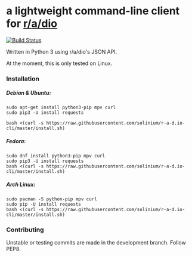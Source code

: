 # **a lightweight command-line client for [r/a/dio](https://r-a-d.io)** 

[![Build Status](https://travis-ci.org/solinium/r-a-d.io-cli.svg?branch=master)](https://travis-ci.org/solinium/r-a-d.io-cli)

Written in Python 3 using r/a/dio's JSON API.

At the moment, this is only tested on Linux.

### Installation

##### Debian & Ubuntu:
```
sudo apt-get install python3-pip mpv curl
sudo pip3 -U install requests

bash <(curl -s https://raw.githubusercontent.com/solinium/r-a-d.io-cli/master/install.sh)
```



##### Fedora:
```
sudo dnf install python3-pip mpv curl
sudo pip3 -U install requests
bash <(curl -s https://raw.githubusercontent.com/solinium/r-a-d.io-cli/master/install.sh)
```

##### Arch Linux:
```
sudo pacman -S python-pip mpv curl
sudo pip -U install requests
bash <(curl -s https://raw.githubusercontent.com/solinium/r-a-d.io-cli/master/install.sh)
```

### Contributing
Unstable or testing commits are made in the development branch. Follow PEP8.
